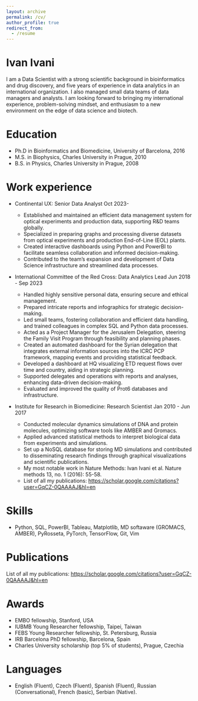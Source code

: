 ```yaml
---
layout: archive
permalink: /cv/
author_profile: true
redirect_from:
  - /resume
---
```


Ivan Ivani
======

I am a Data Scientist with a strong scientific background in bioinformatics and drug discovery, and five years of experience in data analytics in an international organization. I also managed small data teams of data managers and analysts. I am looking forward to bringing my international experience, problem-solving mindset, and enthusiasm to a new environment on the edge of data science and biotech.

Education
======
* Ph.D in Bioinformatics and Biomedicine, University of Barcelona, 2016
* M.S. in Biophysics, Charles University in Prague, 2010
* B.S. in Physics, Charles University in Prague, 2008

Work experience
======
* Continental UX: Senior Data Analyst
  Oct 2023-
  * Established and maintained an efficient data management system for optical experiments and production data, supporting R&D teams globally.
  * Specialized in preparing graphs and processing diverse datasets from optical experiments and production End-of-Line (EOL) plants.
  * Created interactive dashboards using Python and PowerBI to facilitate seamless collaboration and informed decision-making.
  * Contributed to the team’s expansion and development of Data Science infrastructure and streamlined data processes.

* International Committee of the Red Cross: Data Analytics Lead
  Jun 2018 - Sep 2023
  * Handled highly sensitive personal data, ensuring secure and ethical management.
  * Prepared intricate reports and infographics for strategic decision-making.
  * Led small teams, fostering collaboration and efficient data handling, and trained colleagues in complex SQL and Python data processes.
  * Acted as a Project Manager for the Jerusalem Delegation, steering the Family Visit Program through feasibility and planning phases.
  * Created an automated dashboard for the Syrian delegation that integrates external information sources into the ICRC PCP framework, mapping events and providing statistical feedback.
  * Developed a dashboard at HQ visualizing ETD request flows over time and country, aiding in strategic planning.
  * Supported delegates and operations with reports and analyses, enhancing data-driven decision-making.
  * Evaluated and improved the quality of Prot6 databases and infrastructure.

* Institute for Research in Biomedicine: Research Scientist
  Jan 2010 - Jun 2017
  * Conducted molecular dynamics simulations of DNA and protein molecules, optimizing software tools like AMBER and Gromacs.
  * Applied advanced statistical methods to interpret biological data from experiments and simulations.
  * Set up a NoSQL database for storing MD simulations and contributed to disseminating research findings through graphical visualizations and scientific publications.
  * My most notable work in Nature Methods: Ivan Ivani et al. Nature methods 13, no. 1 (2016): 55-58.
  * List of all my publications: https://scholar.google.com/citations?user=GqCZ-0QAAAAJ&hl=en
  
Skills
======
* Python, SQL, PowerBI, Tableau, Matplotlib, MD softaware (GROMACS, AMBER), PyRosseta, PyTorch, TensorFlow, Git, Vim

Publications
======
List of all my publications: https://scholar.google.com/citations?user=GqCZ-0QAAAAJ&hl=en

Awards
======
* EMBO fellowship, Stanford, USA
* IUBMB Young Researcher fellowship, Taipei, Taiwan
* FEBS Young Researcher fellowship, St. Petersburg, Russia
* IRB Barcelona PhD fellowship, Barcelona, Spain
* Charles University scholarship (top 5% of students), Prague, Czechia
  
Languages
======
* English (Fluent), Czech (Fluent), Spanish (Fluent), Russian (Conversational), French (basic), Serbian (Native).
